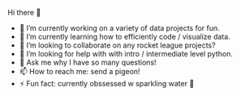 Hi there 👋

- 🔭 I’m currently working on a variety of data projects for fun.
- 🌱 I’m currently learning how to efficiently code / visualize data.
- 👯 I’m looking to collaborate on any rocket league projects?
- 🤔 I’m looking for help with with intro / intermediate level python.
- 💬 Ask me why I have so many questions!
- 📫 How to reach me: send a pigeon!
- ⚡ Fun fact: currently obssessed w sparkling water 🤯
